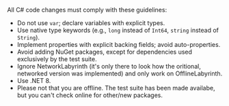 All C# code changes must comply with these guidelines:

* Do not use `var`; declare variables with explicit types.
* Use native type keywords (e.g., `long` instead of `Int64`, `string` instead of `String`).
* Implement properties with explicit backing fields; avoid auto-properties.
* Avoid adding NuGet packages, except for dependencies used exclusively by the test suite.
* Ignore NetworkLabyrinth (it's only there to look how the oritional, networked version was implemented) and only work on OfflineLabyrinth.
* Use .NET 8.
* Please not that you are offline. The test suite has been made availabe, but you can't check online for other/new packages.
